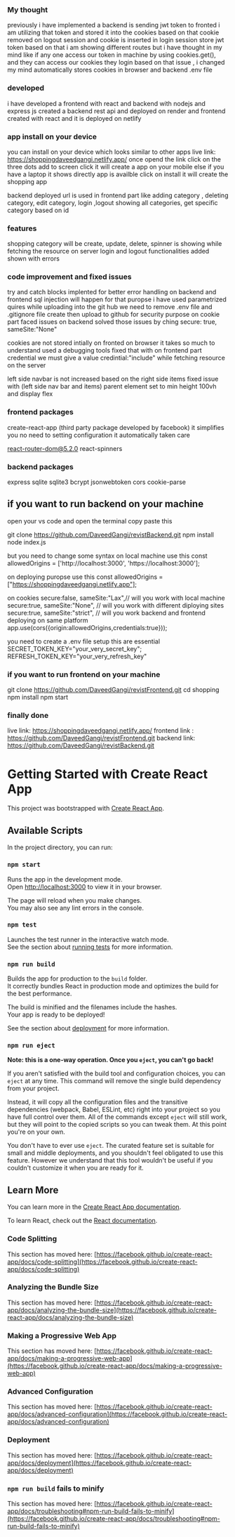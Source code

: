 


### My thought
previously i have implemented a backend is sending jwt token to 
fronted i am utilizing that token and stored it into the cookies 
based on that cookie removed on logout session and cookie is inserted in 
login session store jwt token based on that i am showing different routes 
but i have thought in my mind like if any one access our token in machine by 
using cookies.get(), and they can access our cookies they login 
based on that issue , i changed my mind automatically stores cookies in browser 
and backend .env file

### developed
i have developed a frontend with react and backend with nodejs and express js 
created a backend rest api and deployed on render 
and frontend created with react and it is deployed on netlify 


### app install on your device 

you can install on your device which looks similar to other apps 
live link: https://shoppingdaveedgangi.netlify.app/ 
once opend the link click on the three dots add to screen click 
it will create a app on your mobile 
else if you have a laptop it shows directly app is availble click on 
install it will create the shopping app


backend deployed url is used in frontend part 
like adding category , deleting category, edit category, login ,logout 
showing all categories, get specific category based on id 

### features
shopping category will be create, update, delete,
spinner is showing while fetching the resource on server 
login and logout functionalities added shown with errors 

### code improvement and fixed issues

try and catch blocks implented for better error handling on backend and frontend 
sql injection will happen for that puropse i have used parametrized quires 
while uploading into the git hub we need to remove .env file 
and .gitignore file create then upload to github for security purpose 
on cookie part faced issues on backend solved those issues 
by ching secure: true, sameSite:"None" 

cookies are not stored intially on fronted on browser it takes so much to understand 
used a debugging tools fixed that with 
on frontend part credential we must give a value credintial:"include" 
while fetching resource on the server 

left side navbar  is not increased based on the right side items 
fixed issue with (left side nav bar and items) parent element set to  min height 100vh and display flex 



### frontend packages
create-react-app (third party package developed by facebook)
it simplifies you no need to setting configuration it automatically taken care 

react-router-dom@5.2.0
react-spinners

### backend packages 
express
sqlite
sqlite3
bcrypt
jsonwebtoken
cors
cookie-parse



## if you want to run backend on your machine
open your vs code and open the terminal copy paste this 

git clone https://github.com/DaveedGangi/revistBackend.git
npm install 
node index.js 


but you need to change some syntax 
on local machine use this 
const allowedOrigins = ['http://localhost:3000', 'https://localhost:3000'];

on deploying puropse use this
const allowedOrigins = ["https://shoppingdaveedgangi.netlify.app"];

on cookies 
 secure:false,
 sameSite:"Lax",// will you work with local machine
 secure:true,
 sameSite:"None", // will you work with different diploying sites 
secure:true,
sameSite:"strict", // will you work backend and frontend deploying on same platform
app.use(cors({origin:allowedOrigins,credentials:true}));

you need to create a .env file 
setup this are essential
SECRET_TOKEN_KEY="your_very_secret_key";
REFRESH_TOKEN_KEY="your_very_refresh_key"


### if you want to run frontend on your machine 
git clone https://github.com/DaveedGangi/revistFrontend.git
cd shopping
npm install 
npm start

### finally done 

live link: https://shoppingdaveedgangi.netlify.app/ 
frontend link : https://github.com/DaveedGangi/revistFrontend.git
backend link: https://github.com/DaveedGangi/revistBackend.git


















































































# Getting Started with Create React App

This project was bootstrapped with [Create React App](https://github.com/facebook/create-react-app).

## Available Scripts

In the project directory, you can run:

### `npm start`

Runs the app in the development mode.\
Open [http://localhost:3000](http://localhost:3000) to view it in your browser.

The page will reload when you make changes.\
You may also see any lint errors in the console.

### `npm test`

Launches the test runner in the interactive watch mode.\
See the section about [running tests](https://facebook.github.io/create-react-app/docs/running-tests) for more information.

### `npm run build`

Builds the app for production to the `build` folder.\
It correctly bundles React in production mode and optimizes the build for the best performance.

The build is minified and the filenames include the hashes.\
Your app is ready to be deployed!

See the section about [deployment](https://facebook.github.io/create-react-app/docs/deployment) for more information.

### `npm run eject`

**Note: this is a one-way operation. Once you `eject`, you can't go back!**

If you aren't satisfied with the build tool and configuration choices, you can `eject` at any time. This command will remove the single build dependency from your project.

Instead, it will copy all the configuration files and the transitive dependencies (webpack, Babel, ESLint, etc) right into your project so you have full control over them. All of the commands except `eject` will still work, but they will point to the copied scripts so you can tweak them. At this point you're on your own.

You don't have to ever use `eject`. The curated feature set is suitable for small and middle deployments, and you shouldn't feel obligated to use this feature. However we understand that this tool wouldn't be useful if you couldn't customize it when you are ready for it.

## Learn More

You can learn more in the [Create React App documentation](https://facebook.github.io/create-react-app/docs/getting-started).

To learn React, check out the [React documentation](https://reactjs.org/).

### Code Splitting

This section has moved here: [https://facebook.github.io/create-react-app/docs/code-splitting](https://facebook.github.io/create-react-app/docs/code-splitting)

### Analyzing the Bundle Size

This section has moved here: [https://facebook.github.io/create-react-app/docs/analyzing-the-bundle-size](https://facebook.github.io/create-react-app/docs/analyzing-the-bundle-size)

### Making a Progressive Web App

This section has moved here: [https://facebook.github.io/create-react-app/docs/making-a-progressive-web-app](https://facebook.github.io/create-react-app/docs/making-a-progressive-web-app)

### Advanced Configuration

This section has moved here: [https://facebook.github.io/create-react-app/docs/advanced-configuration](https://facebook.github.io/create-react-app/docs/advanced-configuration)

### Deployment

This section has moved here: [https://facebook.github.io/create-react-app/docs/deployment](https://facebook.github.io/create-react-app/docs/deployment)

### `npm run build` fails to minify

This section has moved here: [https://facebook.github.io/create-react-app/docs/troubleshooting#npm-run-build-fails-to-minify](https://facebook.github.io/create-react-app/docs/troubleshooting#npm-run-build-fails-to-minify)
